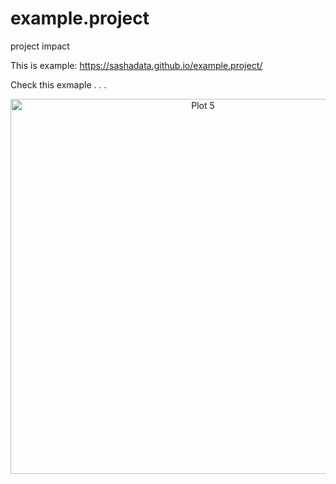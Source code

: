 # example.project
project impact

This is example: https://sashadata.github.io/example.project/

Check this exmaple . . .

<div>
    <a href="https://plotly.com/~apugachev/5/?share_key=43IBBFDHSnaugviL0I1Nwm" target="_blank" title="Plot 5" style="display: block; text-align: center;"><img src="https://plotly.com/~apugachev/5.png?share_key=43IBBFDHSnaugviL0I1Nwm" alt="Plot 5" style="max-width: 100%;width: 600px;"  width="600" onerror="this.onerror=null;this.src='https://plotly.com/404.png';" /></a>
    <script data-plotly="apugachev:5" sharekey-plotly="43IBBFDHSnaugviL0I1Nwm" src="https://plotly.com/embed.js" async></script>
</div>
